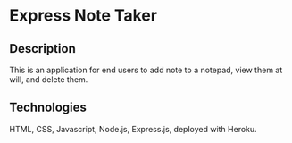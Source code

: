 # Express Note Taker

## Description

This is an application for end users to add note to a notepad, view them at will, and delete them.

## Technologies

HTML, CSS, Javascript, Node.js, Express.js, deployed with Heroku.